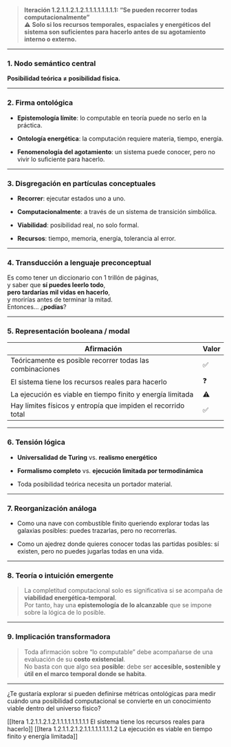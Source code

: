 > **Iteración 1.2.1.1.2.1.2.1.1.1.1.1.1.1.1: “Se pueden recorrer todas computacionalmente”**  
> ⚠️ **Solo si los recursos temporales, espaciales y energéticos del sistema son suficientes para hacerlo antes de su agotamiento interno o externo.**

---

### 1. Nodo semántico central

**Posibilidad teórica ≠ posibilidad física.**

---

### 2. Firma ontológica

- **Epistemología límite**: lo computable en teoría puede no serlo en la práctica.
    
- **Ontología energética**: la computación requiere materia, tiempo, energía.
    
- **Fenomenología del agotamiento**: un sistema puede conocer, pero no vivir lo suficiente para hacerlo.
    

---

### 3. Disgregación en partículas conceptuales

- **Recorrer**: ejecutar estados uno a uno.
    
- **Computacionalmente**: a través de un sistema de transición simbólica.
    
- **Viabilidad**: posibilidad real, no solo formal.
    
- **Recursos**: tiempo, memoria, energía, tolerancia al error.
    

---

### 4. Transducción a lenguaje preconceptual

Es como tener un diccionario con 1 trillón de páginas,  
y saber que **sí puedes leerlo todo**,  
**pero tardarías mil vidas en hacerlo**,  
y morirías antes de terminar la mitad.  
Entonces... ¿**podías**?

---

### 5. Representación booleana / modal

| Afirmación                                                    | Valor |
| ------------------------------------------------------------- | ----- |
| Teóricamente es posible recorrer todas las combinaciones      | ✅     |
| El sistema tiene los recursos reales para hacerlo             | ❓     |
| La ejecución es viable en tiempo finito y energía limitada    | ⚠️    |
| Hay límites físicos y entropía que impiden el recorrido total | ✅     |

---

### 6. Tensión lógica

- **Universalidad de Turing** vs. **realismo energético**
    
- **Formalismo completo** vs. **ejecución limitada por termodinámica**
    
- Toda posibilidad teórica necesita un portador material.
    

---

### 7. Reorganización análoga

- Como una nave con combustible finito queriendo explorar todas las galaxias posibles: puedes trazarlas, pero no recorrerlas.
    
- Como un ajedrez donde quieres conocer todas las partidas posibles: sí existen, pero no puedes jugarlas todas en una vida.
    

---

### 8. Teoría o intuición emergente

> La completitud computacional solo es significativa si se acompaña de **viabilidad energética-temporal**.  
> Por tanto, hay una **epistemología de lo alcanzable** que se impone sobre la lógica de lo posible.

---

### 9. Implicación transformadora

> Toda afirmación sobre “lo computable” debe acompañarse de una evaluación de su **costo existencial**.  
> No basta con que algo sea **posible**: debe ser **accesible, sostenible y útil en el marco temporal donde se habita**.

---

¿Te gustaría explorar si pueden definirse métricas ontológicas para medir cuándo una posibilidad computacional se convierte en un conocimiento viable dentro del universo físico?

[[Itera 1.2.1.1.2.1.2.1.1.1.1.1.1.1.1.1 El sistema tiene los recursos reales para hacerlo]]
[[Itera 1.2.1.1.2.1.2.1.1.1.1.1.1.1.1.2 La ejecución es viable en tiempo finito y energía limitada]]
